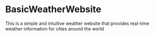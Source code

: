 # BasicWeatherWebsite
This is a simple and intuitive weather website that provides real-time weather information for cities around the world
